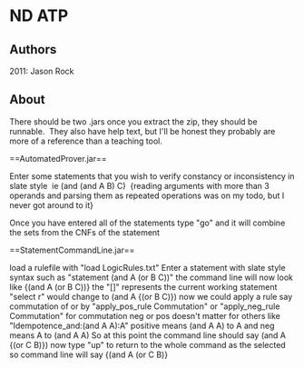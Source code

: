 # ND ATP
## Authors
2011:
Jason Rock

## About
There should be two .jars once you extract the zip, they should be runnable.  They also have help text, but I'll be honest they probably are more of a reference than a teaching tool.

==AutomatedProver.jar==

Enter some statements that you wish to verify constancy or inconsistency in slate style  ie (and (and A B) C)  {reading arguments with more than 3 operands and parsing them as repeated operations was on my todo, but I never got around to it}

Once you have entered all of the statements type "go" and it will combine the sets from the CNFs of the statement

==StatementCommandLine.jar==

load a rulefile with "load LogicRules.txt" 
Enter a statement with slate style syntax such as "statement (and A (or B C))"
the command line will now look like {(and A (or B C))}
the "[]" represents the current working statement
"select r" would change to
(and A {(or B C)})
now we could apply a rule say commutation of or by "apply_pos_rule Commutation" or "apply_neg_rule Commutation"
for commutation neg or pos doesn't matter for others like "Idempotence_and:(and A A):A"
positive means (and A A) to A and neg means A to (and A A)
So at this point the command line should say (and A {(or C B)})
now type "up" to return to the whole command as the selected
so command line will say {(and A (or C B)}


